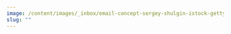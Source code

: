 ```yaml
---
image: /content/images/_inbox/email-concept-sergey-shulgin-istock-getty-images-1297112490-1200-x-630.png
slug: ""
---
```

